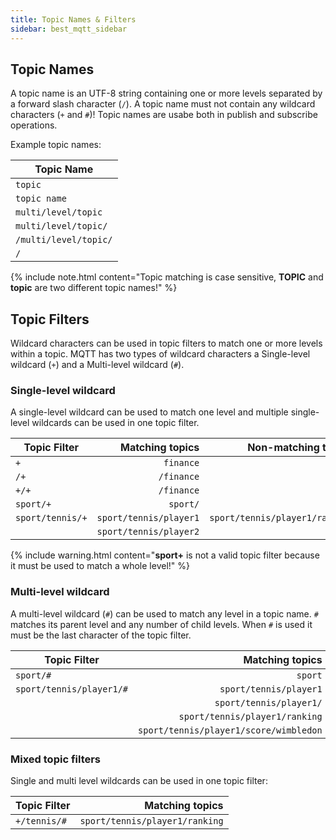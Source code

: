 ```yaml
---
title: Topic Names & Filters
sidebar: best_mqtt_sidebar
---
```


## Topic Names

A topic name is an UTF-8 string containing one or more levels separated by a forward slash character (`/`). A topic name must not contain any wildcard characters (`+` and `#`)! Topic names are usabe both in publish and subscribe operations.

Example topic names:

| Topic Name |
|------------|
| `topic` |
| `topic name` |
| `multi/level/topic` |
| `multi/level/topic/` |
| `/multi/level/topic/` |
| `/` |

{% include note.html content="Topic matching is case sensitive, **TOPIC** and **topic** are two different topic names!" %}

## Topic Filters

Wildcard characters can be used in topic filters to match one or more levels within a topic. MQTT has two types of wildcard characters a Single-level wildcard (`+`) and a Multi-level wildcard (`#`).

### Single-level wildcard

A single-level wildcard can be used to match one level and multiple single-level wildcards can be used in one topic filter. 

| Topic Filter | Matching topics | Non-matching topics |
|---|---:|---:|
| `+` | `finance` | |
| `/+` | `/finance` | |
| `+/+` | `/finance` | |
| `sport/+` | `sport/` | `sport` |
| `sport/tennis/+` | `sport/tennis/player1` | `sport/tennis/player1/ranking` |
| | `sport/tennis/player2` | |

{% include warning.html content="**sport+** is not a valid topic filter because it must be used to match a whole level!" %}

### Multi-level wildcard

A multi-level wildcard (`#`) can be used to match any level in a topic name. `#` matches its parent level and any number of child levels. When `#` is used it must be the last character of the topic filter.

| Topic Filter | Matching topics |
|---|---:|
| `sport/#` | `sport` |
| `sport/tennis/player1/#` | `sport/tennis/player1` |
| | `sport/tennis/player1/` |
| | `sport/tennis/player1/ranking` |
| | `sport/tennis/player1/score/wimbledon` |

### Mixed topic filters

Single and multi level wildcards can be used in one topic filter:

| Topic Filter | Matching topics |
|-|-:|
| `+/tennis/#` | `sport/tennis/player1/ranking` |
